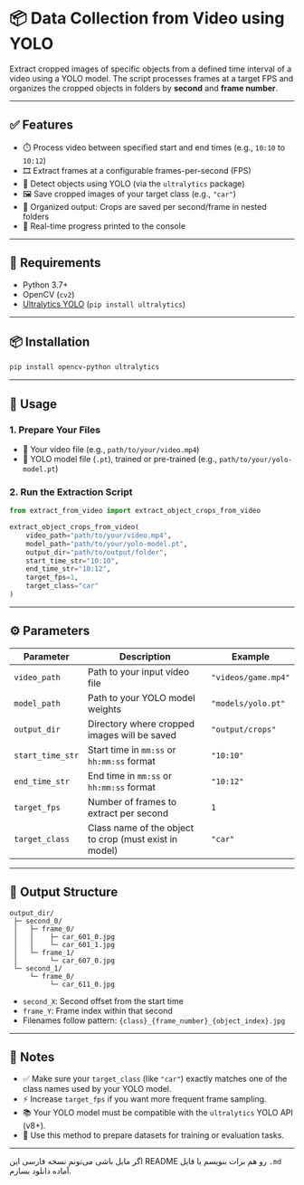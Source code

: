 

# 📦 Data Collection from Video using YOLO

Extract cropped images of specific objects from a defined time interval of a video using a YOLO model.
The script processes frames at a target FPS and organizes the cropped objects in folders by **second** and **frame number**.

---

## ✅ Features

* ⏱️ Process video between specified start and end times (e.g., `10:10` to `10:12`)
* 🎞️ Extract frames at a configurable frames-per-second (FPS)
* 🧠 Detect objects using YOLO (via the `ultralytics` package)
* 🖼️ Save cropped images of your target class (e.g., `"car"`)
* 📂 Organized output: Crops are saved per second/frame in nested folders
* 📢 Real-time progress printed to the console

---

## 🔧 Requirements

* Python 3.7+
* OpenCV (`cv2`)
* [Ultralytics YOLO](https://github.com/ultralytics/ultralytics) (`pip install ultralytics`)

---

## 📦 Installation

```bash
pip install opencv-python ultralytics
```

---

## 🚀 Usage

### 1. Prepare Your Files

* 🎥 Your video file (e.g., `path/to/your/video.mp4`)
* 🧠 YOLO model file (`.pt`), trained or pre-trained (e.g., `path/to/your/yolo-model.pt`)

### 2. Run the Extraction Script

```python
from extract_from_video import extract_object_crops_from_video

extract_object_crops_from_video(
    video_path="path/to/your/video.mp4",
    model_path="path/to/your/yolo-model.pt",
    output_dir="path/to/output/folder",
    start_time_str="10:10",
    end_time_str="10:12",
    target_fps=1,
    target_class="car"
)
```

---

## ⚙️ Parameters

| Parameter        | Description                                            | Example             |
| ---------------- | ------------------------------------------------------ | ------------------- |
| `video_path`     | Path to your input video file                          | `"videos/game.mp4"` |
| `model_path`     | Path to your YOLO model weights                        | `"models/yolo.pt"`  |
| `output_dir`     | Directory where cropped images will be saved           | `"output/crops"`    |
| `start_time_str` | Start time in `mm:ss` or `hh:mm:ss` format             | `"10:10"`           |
| `end_time_str`   | End time in `mm:ss` or `hh:mm:ss` format               | `"10:12"`           |
| `target_fps`     | Number of frames to extract per second                 | `1`                 |
| `target_class`   | Class name of the object to crop (must exist in model) | `"car"`             |

---

## 📁 Output Structure

```
output_dir/
 ├─ second_0/
 │   ├─ frame_0/
 │   │    ├─ car_601_0.jpg
 │   │    └─ car_601_1.jpg
 │   └─ frame_1/
 │        └─ car_607_0.jpg
 └─ second_1/
     └─ frame_0/
          └─ car_611_0.jpg
```

* `second_X`: Second offset from the start time
* `frame_Y`: Frame index within that second
* Filenames follow pattern: `{class}_{frame_number}_{object_index}.jpg`

---

## 📝 Notes

* ✅ Make sure your `target_class` (like `"car"`) exactly matches one of the class names used by your YOLO model.
* ⚡ Increase `target_fps` if you want more frequent frame sampling.
* 📚 Your YOLO model must be compatible with the `ultralytics` YOLO API (v8+).
* 🧪 Use this method to prepare datasets for training or evaluation tasks.

---

اگر مایل باشی می‌تونم نسخه فارسی این README رو هم برات بنویسم یا فایل `.md` آماده دانلود بسازم.
